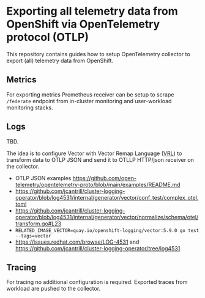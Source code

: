 # Exporting all telemetry data from OpenShift via OpenTelemetry protocol (OTLP)

This repository contains guides how to setup OpenTelemetry collector to export (all) telemetry data
from OpenShift.

## Metrics

For exporting metrics Prometheus receiver can be setup to scrape `/federate` endpoint from in-cluster
monitoring  and user-workload monitoring stacks.

## Logs

TBD.

The idea is to configure Vector with Vector Remap Language ([VRL](https://vector.dev/docs/reference/vrl/)) to transform data to OTLP JSON and send it to OTLLP HTTP/json receiver on the collector.

* OTLP JSON examples https://github.com/open-telemetry/opentelemetry-proto/blob/main/examples/README.md
* https://github.com/jcantrill/cluster-logging-operator/blob/log4531/internal/generator/vector/conf_test/complex_otel.toml
* https://github.com/jcantrill/cluster-logging-operator/blob/log4531/internal/generator/vector/normalize/schema/otel/transform.go#L23
* `RELATED_IMAGE_VECTOR=quay.io/openshift-logging/vector:5.9.0 go test --tags=vector`
* https://issues.redhat.com/browse/LOG-4531 and https://github.com/jcantrill/cluster-logging-operator/tree/log4531

## Tracing

For tracing no additional configuration is required. Exported traces from workload are pushed to the collector.
